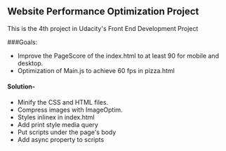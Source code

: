 ## Website Performance Optimization Project

This is the 4th project in Udacity's Front End Development Project 

###Goals:

- Improve the PageScore of the index.html to at least 90 for mobile and desktop.
- Optimization of Main.js to achieve 60 fps in pizza.html

#### Solution- 

- Minify the CSS and HTML files.
- Compress images with ImageOptim. 
- Styles inlinex in index.html
- Add print style media query
- Put scripts under the page's body 
- Add async property to scripts

